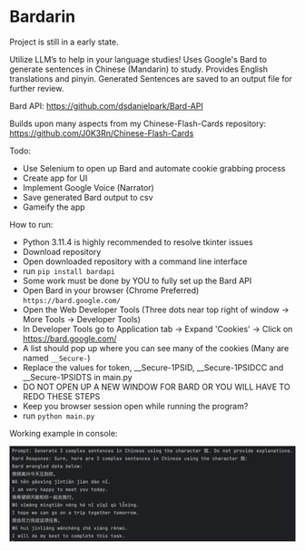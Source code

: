 # Bardarin

Project is still in a early state. 

Utilize LLM’s to help in your language studies! Uses Google's Bard to generate sentences in Chinese (Mandarin) to study. Provides English translations and pinyin. Generated Sentences are saved to an output file for further review.

Bard API: https://github.com/dsdanielpark/Bard-API

Builds upon many aspects from my Chinese-Flash-Cards repository: https://github.com/J0K3Rn/Chinese-Flash-Cards 

Todo:
- Use Selenium to open up Bard and automate cookie grabbing process
- Create app for UI
- Implement Google Voice (Narrator)
- Save generated Bard output to csv
- Gameify the app

How to run:
- Python 3.11.4 is highly recommended to resolve tkinter issues
- Download repository
- Open downloaded repository with a command line interface
- run `pip install bardapi`
- Some work must be done by YOU to fully set up the Bard API
- Open Bard in your browser (Chrome Preferred) `https://bard.google.com/`
- Open the Web Developer Tools (Three dots near top right of window -> More Tools -> Developer Tools)
- In Developer Tools go to Application tab -> Expand 'Cookies' -> Click on https://bard.google.com/
- A list should pop up where you can see many of the cookies (Many are named `__Secure-`)
- Replace the values for token, __Secure-1PSID, __Secure-1PSIDCC and __Secure-1PSIDTS in main.py
- DO NOT OPEN UP A NEW WINDOW FOR BARD OR YOU WILL HAVE TO REDO THESE STEPS
- Keep you browser session open while running the program?
- run `python main.py`

Working example in console:

![alt text](https://github.com/J0K3Rn/Bardarin/blob/main/screenshots/console_example.png?raw=true) 
